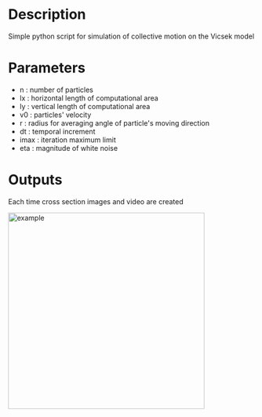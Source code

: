 # Description
Simple python script for simulation of collective motion on the Vicsek model

# Parameters
- n : number of particles
- lx : horizontal length of computational area
- ly : vertical length of computational area
- v0 : particles' velocity
- r : radius for averaging angle of particle's moving direction
- dt : temporal increment
- imax : iteration maximum limit
- eta : magnitude of white noise

# Outputs
Each time cross section images and video are created

<img src="https://user-images.githubusercontent.com/75739027/147947399-e05b3806-d122-47f0-9411-d5066b7819a2.png" alt="example" style="width:400px;"/>
